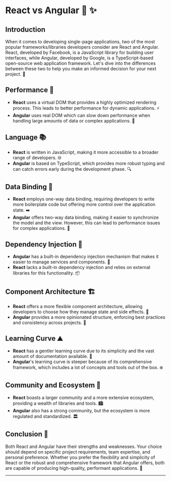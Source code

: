 # React vs Angular 🌈 ✨

## Introduction

When it comes to developing single-page applications, two of the most popular frameworks/libraries developers consider are React and Angular. React, developed by Facebook, is a JavaScript library for building user interfaces, while Angular, developed by Google, is a TypeScript-based open-source web application framework. Let's dive into the differences between these two to help you make an informed decision for your next project. 🤔

## Performance 🚀

- **React** uses a virtual DOM that provides a highly optimized rendering process. This leads to better performance for dynamic applications. ⚡
- **Angular** uses real DOM which can slow down performance when handling large amounts of data or complex applications. 🐢

## Language 📚

- **React** is written in JavaScript, making it more accessible to a broader range of developers. 🌐
- **Angular** is based on TypeScript, which provides more robust typing and can catch errors early during the development phase. 🔍

## Data Binding 🔗

- **React** employs one-way data binding, requiring developers to write more boilerplate code but offering more control over the application state. ➡️
- **Angular** offers two-way data binding, making it easier to synchronize the model and the view. However, this can lead to performance issues for complex applications. 🔁

## Dependency Injection 💉

- **Angular** has a built-in dependency injection mechanism that makes it easier to manage services and components. 🧰
- **React** lacks a built-in dependency injection and relies on external libraries for this functionality. 📦

## Component Architecture 🏗️

- **React** offers a more flexible component architecture, allowing developers to choose how they manage state and side effects. 🎨
- **Angular** provides a more opinionated structure, enforcing best practices and consistency across projects. 📏

## Learning Curve ⛰️

- **React** has a gentler learning curve due to its simplicity and the vast amount of documentation available. 📖
- **Angular**'s learning curve is steeper because of its comprehensive framework, which includes a lot of concepts and tools out of the box. ❄️

## Community and Ecosystem 🤝

- **React** boasts a larger community and a more extensive ecosystem, providing a wealth of libraries and tools. 🏙️
- **Angular** also has a strong community, but the ecosystem is more regulated and standardized. 🏛️

## Conclusion 🏁

Both React and Angular have their strengths and weaknesses. Your choice should depend on specific project requirements, team expertise, and personal preference. Whether you prefer the flexibility and simplicity of React or the robust and comprehensive framework that Angular offers, both are capable of producing high-quality, performant applications. 🤝

---
